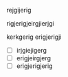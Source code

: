 rejgijerig

rigjerigjeirgjierjgi

kerkgerig
erigjerigji
- [ ] irjgiejigerg
- [ ] erigjeirgjerg
- [ ] erigjerigjerig
